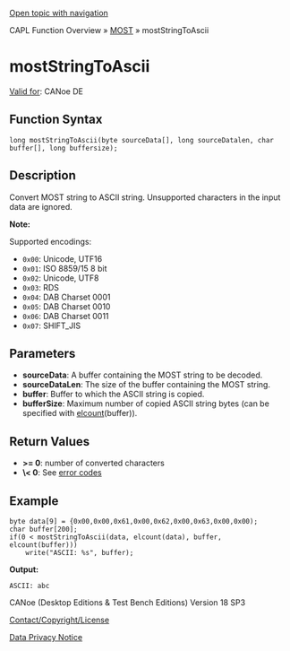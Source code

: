 [Open topic with navigation](../../../../../CANoeDEFamily.htm#Topics/CAPLFunctions/MOST/Functions/CAPLfunctionMOSTStringToAscii.md)

CAPL Function Overview » [MOST](../CAPLfunctionsMOSTOverview.md) » mostStringToAscii

# mostStringToAscii

[Valid for](../../../Shared/FeatureAvailability.md): CANoe DE

## Function Syntax

```plaintext
long mostStringToAscii(byte sourceData[], long sourceDatalen, char buffer[], long buffersize);
```

## Description

Convert MOST string to ASCII string. Unsupported characters in the input data are ignored.

**Note:**

Supported encodings:

- `0x00`: Unicode, UTF16
- `0x01`: ISO 8859/15 8 bit
- `0x02`: Unicode, UTF8
- `0x03`: RDS
- `0x04`: DAB Charset 0001
- `0x05`: DAB Charset 0010
- `0x06`: DAB Charset 0011
- `0x07`: SHIFT_JIS

## Parameters

- **sourceData**: A buffer containing the MOST string to be decoded.
- **sourceDataLen**: The size of the buffer containing the MOST string.
- **buffer**: Buffer to which the ASCII string is copied.
- **bufferSize**: Maximum number of copied ASCII string bytes (can be specified with [elcount](../../Other/Functions/CAPLfunctionElCount.md)(buffer)).

## Return Values

- **\>\= 0**: number of converted characters
- **\\\< 0**: See [error codes](../CAPLfunctionsMOSTErrorCodes.md)

## Example

```plaintext
byte data[9] = {0x00,0x00,0x61,0x00,0x62,0x00,0x63,0x00,0x00);
char buffer[200];
if(0 < mostStringToAscii(data, elcount(data), buffer, elcount(buffer)))
    write("ASCII: %s", buffer);
```

**Output:**

```
ASCII: abc
```

CANoe (Desktop Editions & Test Bench Editions) Version 18 SP3

[Contact/Copyright/License](../../../Shared/ContactCopyrightLicense.md)

[Data Privacy Notice](https://www.vector.com/int/en/company/get-info/privacy-policy/)
